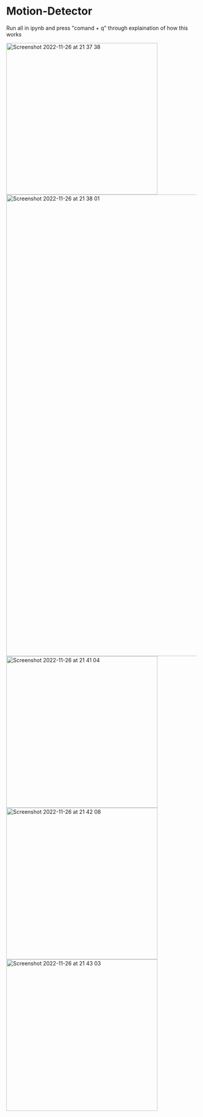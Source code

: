 # Motion-Detector
Run all in ipynb and press "comand + q" through explaination of how this works


<img align="center" width="400" alt="Screenshot 2022-11-26 at 21 37 38" src="https://user-images.githubusercontent.com/62226642/204116939-f4766bd5-c44b-447e-92d5-7704093b7c61.png">
<img align="center" width="1218" alt="Screenshot 2022-11-26 at 21 38 01" src="https://user-images.githubusercontent.com/62226642/204116940-e654f2ab-3415-4c1a-8cc1-14438e95ceb5.png">
<img align="center" width="400" alt="Screenshot 2022-11-26 at 21 41 04" src="https://user-images.githubusercontent.com/62226642/204116946-5b866234-abb6-4129-a8a0-cd75c50e6892.png">
<img align="center" width="400" alt="Screenshot 2022-11-26 at 21 42 08" src="https://user-images.githubusercontent.com/62226642/204116949-5804504d-79e0-47f7-9f32-82b37f3e2188.png">
<img align="center" width="400" alt="Screenshot 2022-11-26 at 21 43 03" src="https://user-images.githubusercontent.com/62226642/204116951-9d664b35-a9c2-4f86-8dfc-e84cca892839.png">
